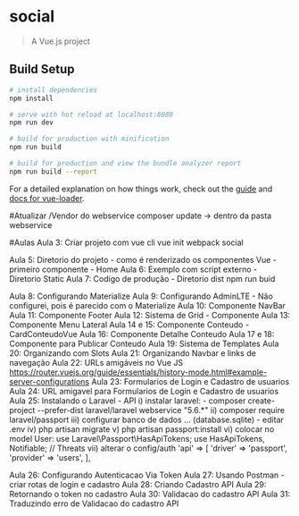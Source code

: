 # social

> A Vue.js project

## Build Setup

``` bash
# install dependencies
npm install

# serve with hot reload at localhost:8080
npm run dev

# build for production with minification
npm run build

# build for production and view the bundle analyzer report
npm run build --report
```

For a detailed explanation on how things work, check out the [guide](http://vuejs-templates.github.io/webpack/) and [docs for vue-loader](http://vuejs.github.io/vue-loader).

#Atualizar /Vendor do webservice
composer update -> dentro da pasta webservice

#Aulas
 Aula 3: Criar projeto com vue cli
 vue init webpack social

 Aula 5: Diretorio do projeto - como é renderizado os componentes Vue - primeiro componente - Home
 Aula 6: Exemplo com script externo - Diretorio Static
 Aula 7: Codigo de produção - Diretorio dist
 npm run buid

 Aula 8: Configurando Materialize
 Aula 9: Configurando AdminLTE - Não configurei, pois é parecido com o Materialize
 Aula 10: Componente NavBar
 Aula 11: Componente Footer
 Aula 12: Sistema de Grid - Componente
 Aula 13: Componente Menu Lateral
 Aula 14 e 15: Componente Conteudo - CardConteudoVue
 Aula 16: Componente Detalhe Conteudo
 Aula 17 e 18: Componente para Publicar Conteudo
 Aula 19: Sistema de Templates
 Aula 20: Organizando com Slots
 Aula 21: Organizando Navbar e links de navegação
 Aula 22: URLs amigáveis no Vue JS
    https://router.vuejs.org/guide/essentials/history-mode.html#example-server-configurations
 Aula 23: Formularios de Login e Cadastro de usuarios
 Aula 24: URL amigavel para Formularios de Login e Cadastro de usuarios
 Aula 25: Instalando o Laravel - API
  i) instalar laravel:
     - composer create-project --prefer-dist laravel/laravel webservice "5.6.*"
  ii) composer require laravel/passport
  iii) configurar banco de dados ... (database.sqlite)
     - editar .env
  iv) php artisan migrate
  v) php artisan passport:install
  vi) colocar no model User:
    use Laravel\Passport\HasApiTokens;
    use HasApiTokens, Notifiable; // Threats
  vii) alterar o config/auth
    'api' => [
      'driver' => 'passport',
      'provider' => 'users',
    ],

  Aula 26: Configurando Autenticacao Via Token
  Aula 27: Usando Postman
    - criar rotas de login e cadastro
  Aula 28: Criando Cadastro API
  Aula 29: Retornando o token no cadastro
  Aula 30: Validacao do cadastro API
  Aula 31: Traduzindo erro de Validacao do cadastro API
